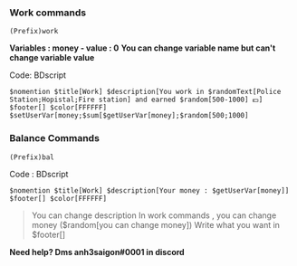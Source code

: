 ### Work commands

`(Prefix)work`

**Variables : money - value : 0**
**You can change variable name but can't change variable value**

Code:
BDscript

``$nomention
$title[Work]
$description[You work in $randomText[Police Station;Hopistal;Fire station] and earned $random[500-1000] 💵]
$footer[]
$color[FFFFFF]
$setUserVar[money;$sum[$getUserVar[money];$random[500;1000]``


### Balance Commands

`(Prefix)bal`

Code :
BDscript


``$nomention
$title[Work]
$description[Your money : $getUserVar[money]]
$footer[]
$color[FFFFFF]``


> You can change description 
> In work commands , you can change money ($random[you can change money])
> Write what you want in $footer[]

**Need help? 
Dms anh3saigon#0001 in discord**

